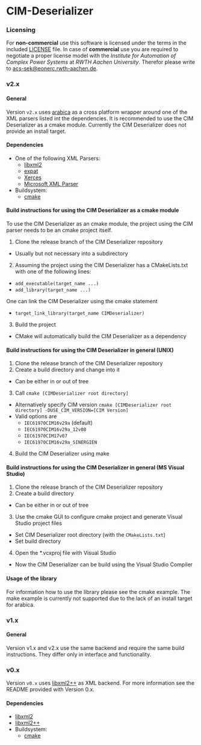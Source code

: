 CIM-Deserializer
==============

### Licensing
For **non-commercial** use this software is licensed under the terms in the included [LICENSE](LICENSE) file.
In case of **commercial** use you are required to negotiate a proper license model with the *Institute for Automation of Complex Power Systems* at *RWTH Aachen University*. Therefor please write to [acs-sek@eonerc.rwth-aachen.de](mailto:acs-sek@eonerc.rwth-aachen.de).

### v2.x
#### General
Version `v2.x` uses [arabica](http://www.jezuk.co.uk/cgi-bin/view/arabica) as a cross platform wrapper around one of the XML parsers listed int the dependencies.
It is recommended to use the CIM Deserializer as a cmake module.
Currently the CIM Deserializer does not provide an install target.

#### Dependencies
+ One of the following XML Parsers:
  + [libxml2](http://www.xmlsoft.org/)
  + [expat](http://expat.sourceforge.net/)
  + [Xerces](http://xerces.apache.org/xerces-c/)
  + [Microsoft XML Parser](https://support.microsoft.com/en-en/help/324460)
+ Buildsystem:
  + [cmake](https://cmake.org/)

#### Build instructions for using the CIM Deserializer as a cmake module
To use the CIM Deserializer as an cmake module, the project using the CIM parser needs to be an cmake project itself.

1. Clone the release branch of the CIM Deserializer repository
  + Usually but not necessary into a subdirectory
2. Assuming the project using the CIM Deserializer has a CMakeLists.txt with one of the following lines:
  + `add_executable(target_name ...)`
  + `add_library(target_name ...)`

  One can link the CIM Deserializer using the cmake statement
  + `target_link_library(target_name CIMDeserializer)`
3. Build the project
  + CMake will automatically build the CIM Deserializer as a dependency


#### Build instructions for using the CIM Deserializer in general (UNIX)
1. Clone the release branch of the CIM Deserializer repository
2. Create a build directory and change into it
  + Can be either in or out of tree
3. Call `cmake [CIMDeserializer root directory]`
  + Alternatively specify CIM version
  `cmake [CIMDeserializer root directory] -DUSE_CIM_VERSION=[CIM Version]`
  + Valid options are
    * `IEC61970CIM16v29a` (default)
    * `IEC61970CIM16v29a_12v08`
    * `IEC61970CIM17v07`
    * `IEC61970CIM16v29a_SINERGIEN`
4. Build the CIM Deserializer using make

#### Build instructions for using the CIM Deserializer in general (MS Visual Studio)
1. Clone the release branch of the CIM Deserializer repository
2. Create a build directory
  + Can be either in or out of tree
3. Use the cmake GUI to configure cmake project and generate Visual Studio project files
  + Set CIM Deserializer root directory (with the `CMakeLists.txt`)
  + Set build directory
4. Open the *.vcxproj file with Visual Studio
  + Now the CIM Deserializer can be build using the Visual Studio Compiler

#### Usage of the library
For information how to use the library please see the cmake example. The make example is currently not supported due to the lack of an install target for arabica.


### v1.x
#### General
Version v1.x and v2.x use the same backend and require the same build instructions. They differ only in interface and functionality.


### v0.x
Version `v0.x` uses [libxml2++](http://libxmlplusplus.sourceforge.net/) as XML backend. For more information see the README provided with Version 0.x.

#### Dependencies
+ [libxml2](http://www.xmlsoft.org/)
+ [libxml2++](http://libxmlplusplus.sourceforge.net/)
+ Buildsystem:
  + [cmake](https://cmake.org/)
